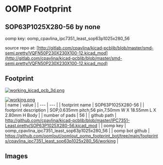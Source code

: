# OOMP Footprint  
## SOP63P1025X280-56  by none  
  
oomp key: oomp_cpavlina_ipc7351_least_sop63p1025x280_56  
  
source repo at: [http://gitlab.com/cpavlina/kicad-pcblib/blob/master/smd-semi.pretty/VQFN50P230X230X100-12.kicad_mod](http://gitlab.com/cpavlina/kicad-pcblib/blob/master/smd-semi.pretty/VQFN50P230X230X100-12.kicad_mod)  
## Footprint  
  
[![working_kicad_pcb_3d.png](working_kicad_pcb_3d_600.png)](working_kicad_pcb_3d.png)  
  
[![working.png](working_600.png)](working.png)  
| name | value | 
| --- | --- | 
| footprint name | SOP63P1025X280-56 | 
| footprint description | SOP,0.635mm pitch;56 pin,7.50mm W X 18.55mm L X 2.80mm H Body | 
| number of pads | 56 | 
| github path | http://github.com/cpavlina/kicad-pcblib/blob/master/IPC7351-Least.pretty/SOP63P1025X280-56.kicad_mod | 
| oomp key | oomp_cpavlina_ipc7351_least_sop63p1025x280_56 | 
| oomp bot github | https://github.com/oomlout/oomlout_oomp_footprint_bot/tree/main/footprints/cpavlina_ipc7351_least_sop63p1025x280_56/working | 
## Images  
